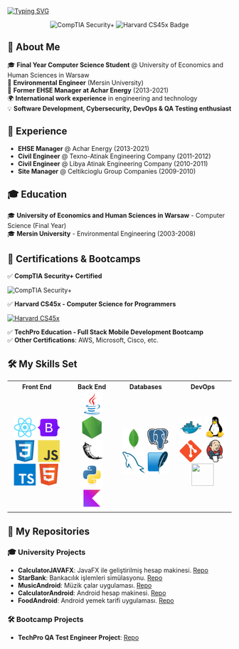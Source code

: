 [![Typing SVG](https://readme-typing-svg.demolab.com?font=Fira+Code&weight=600&size=35&duration=2000&pause=1000&color=1E88E5&multiline=true&width=435&height=100&lines=%24whoami;Bu%C4%9Fra+Han)](https://git.io/typing-svg)

<p align="center">
  <img src="https://raw.githubusercontent.com/hanbugra82/hanbugra82/main/securityplus-badge.png" width="200" alt="CompTIA Security+">
  <img src="https://cs45.harvard.edu/certificates/fc311192-c7b6-4a5b-9721-dd5d7db4ed2c/badge" width="200" alt="Harvard CS45x Badge">
</p>

## 🚀 About Me  
🎓 **Final Year Computer Science Student** @ University of Economics and Human Sciences in Warsaw  
🌱 **Environmental Engineer** (Mersin University)  
💼 **Former EHSE Manager at Achar Energy** (2013-2021)  
🌍 **International work experience** in engineering and technology  
💡 **Software Development, Cybersecurity, DevOps & QA Testing enthusiast**  

## 📜 Experience  
- **EHSE Manager** @ Achar Energy (2013-2021)  
- **Civil Engineer** @ Texno-Atinak Engineering Company (2011-2012)  
- **Civil Engineer** @ Libya Atinak Engineering Company (2010-2011)  
- **Site Manager** @ Celtikcioglu Group Companies (2009-2010)  

## 🎓 Education  
🎓 **University of Economics and Human Sciences in Warsaw** - Computer Science (Final Year)  
🎓 **Mersin University** - Environmental Engineering (2003-2008)  

## 🎯 Certifications & Bootcamps  
✅ **CompTIA Security+ Certified**  
<p>
  <img src="https://raw.githubusercontent.com/hanbugra82/hanbugra82/main/securityplus-badge.png" width="145" alt="CompTIA Security+">
</p>

✅ **Harvard CS45x - Computer Science for Programmers**  
<p>
  <a href="https://cs45.harvard.edu/certificates/fc311192-c7b6-4a5b-9721-dd5d7db4ed2c">
    <img src="https://cs45.harvard.edu/certificates/fc311192-c7b6-4a5b-9721-dd5d7db4ed2c/badge" width="145" alt="Harvard CS45x">
  </a>
</p>

✅ **TechPro Education - Full Stack Mobile Development Bootcamp**  
✅ **Other Certifications**: AWS, Microsoft, Cisco, etc.  

## 🛠 My Skills Set  

<table>
  <tr>
    <th>Front End</th>
    <th>Back End</th>
    <th>Databases</th>
    <th>DevOps</th>
  </tr>
  <tr>
    <td align="center">
      <img src="https://raw.githubusercontent.com/devicons/devicon/v2.16.0/icons/react/react-original.svg" width="50" height="50"/>
      <img src="https://raw.githubusercontent.com/devicons/devicon/v2.16.0/icons/bootstrap/bootstrap-original.svg" width="50" height="50"/>
      <img src="https://raw.githubusercontent.com/devicons/devicon/v2.16.0/icons/css3/css3-original.svg" width="50" height="50"/>
      <img src="https://raw.githubusercontent.com/devicons/devicon/v2.16.0/icons/javascript/javascript-original.svg" width="50" height="50"/>
      <img src="https://raw.githubusercontent.com/devicons/devicon/v2.16.0/icons/typescript/typescript-original.svg" width="50" height="50"/>
      <img src="https://raw.githubusercontent.com/devicons/devicon/v2.16.0/icons/html5/html5-original.svg" width="50" height="50"/>
    </td>
    <td align="center">
      <img src="https://raw.githubusercontent.com/devicons/devicon/v2.16.0/icons/java/java-original.svg" width="50" height="50"/>
      <img src="https://raw.githubusercontent.com/devicons/devicon/v2.16.0/icons/nodejs/nodejs-original.svg" width="50" height="50"/>
      <img src="https://raw.githubusercontent.com/devicons/devicon/v2.16.0/icons/flask/flask-original.svg" width="50" height="50"/>
      <img src="https://raw.githubusercontent.com/devicons/devicon/v2.16.0/icons/python/python-original.svg" width="50" height="50"/>
      <img src="https://raw.githubusercontent.com/devicons/devicon/v2.16.0/icons/kotlin/kotlin-original.svg" width="50" height="50"/>
    </td>
    <td align="center">
      <img src="https://raw.githubusercontent.com/devicons/devicon/v2.16.0/icons/mongodb/mongodb-original.svg" width="50" height="50"/>
      <img src="https://raw.githubusercontent.com/devicons/devicon/v2.16.0/icons/postgresql/postgresql-original.svg" width="50" height="50"/>
      <img src="https://raw.githubusercontent.com/devicons/devicon/v2.16.0/icons/mysql/mysql-original.svg" width="50" height="50"/>
      <img src="https://raw.githubusercontent.com/devicons/devicon/v2.16.0/icons/sqlite/sqlite-original.svg" width="50" height="50"/>
    </td>
    <td align="center">
      <img src="https://raw.githubusercontent.com/devicons/devicon/v2.16.0/icons/docker/docker-original.svg" width="50" height="50"/>
      <img src="https://raw.githubusercontent.com/devicons/devicon/v2.16.0/icons/linux/linux-original.svg" width="50" height="50"/>
      <img src="https://raw.githubusercontent.com/devicons/devicon/v2.16.0/icons/git/git-original.svg" width="50" height="50"/>
      <img src="https://raw.githubusercontent.com/devicons/devicon/v2.16.0/icons/jenkins/jenkins-original.svg" width="50" height="50"/>
      <img src="https://upload.wikimedia.org/wikipedia/commons/8/8e/Jira_Software_icon.svg" width="50" height="50"/> <!-- Jira -->
    </td>
  </tr>
</table>


## 📂 My Repositories  
### 🎓 University Projects  
- **CalculatorJAVAFX**: JavaFX ile geliştirilmiş hesap makinesi. [Repo](https://github.com/bugra-university/calculatorJAVAFX)
- **StarBank**: Bankacılık işlemleri simülasyonu. [Repo](https://github.com/bugra-university/starBank)
- **MusicAndroid**: Müzik çalar uygulaması. [Repo](https://github.com/bugra-university/musicAndroid)  
- **CalculatorAndroid**: Android hesap makinesi. [Repo](https://github.com/bugra-university/calculatorAndroid)    
- **FoodAndroid**: Android yemek tarifi uygulaması. [Repo](https://github.com/bugra-university/foodAndroid)  

### 🛠️ Bootcamp Projects  
- **TechPro QA Test Engineer Project**: [Repo](https://github.com/bugra-bootcamps/bugra-techPro171)  
